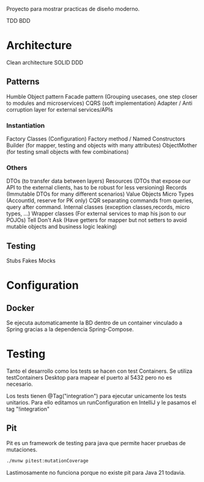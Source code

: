 Proyecto para mostrar practicas de diseño moderno.

TDD
BDD

# Architecture

Clean architecture
SOLID
DDD

## Patterns

Humble Object pattern
Facade pattern (Grouping usecases, one step closer to modules and microservices)
CQRS (soft implementation)
Adapter / Anti corruption layer for external services/APIs

### Instantiation

Factory Classes (Configuration)
Factory method / Named Constructors
Builder (for mapper, testing and objects with many attributes)
ObjectMother (for testing small objects with few combinations)

### Others

DTOs (to transfer data between layers)
Resources (DTOs that expose our API to the external clients, has to be robust for less versioning)
Records (Immutable DTOs for many different scenarios)
Value Objects
Micro Types (AccountId, reserve for PK only)
CQR separating commands from queries, query after command.
Internal classes (exception classes,records, micro types, ...)
Wrapper classes (For external services to map his json to our POJOs)
Tell Don't Ask (Have getters for mapper but not setters to avoid mutable objects and business logic leaking)

## Testing

Stubs
Fakes
Mocks

# Configuration

## Docker

Se ejecuta automaticamente la BD dentro de un container vinculado a Spring gracias a la dependencia Spring-Compose.

# Testing

Tanto el desarrollo como los tests se hacen con test Containers.
Se utiliza testContainers Desktop para mapear el puerto al 5432 pero no es necesario.

Los tests tienen @Tag("integration") para ejecutar unicamente los tests unitarios.
Para ello editamos un runConfiguration en IntelliJ y le pasamos el tag "!integration"

## Pit

Pit es un framework de testing para java que permite hacer pruebas de mutaciones.

```bash
./mvnw pitest:mutationCoverage
```

Lastimosamente no funciona porque no existe pit para Java 21 todavia.
